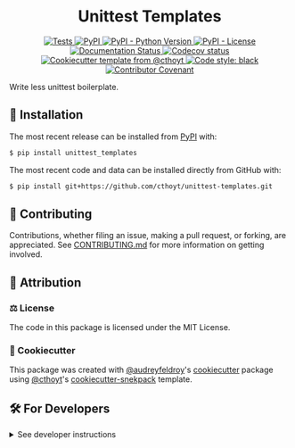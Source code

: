 <!--
<p align="center">
  <img src="https://github.com/cthoyt/unittest-templates/raw/main/docs/source/logo.png" height="150">
</p>
-->

<h1 align="center">
  Unittest Templates
</h1>

<p align="center">
    <a href="https://github.com/cthoyt/unittest-templates/actions?query=workflow%3ATests">
        <img alt="Tests" src="https://github.com/cthoyt/unittest-templates/workflows/Tests/badge.svg" />
    </a>
    <a href="https://pypi.org/project/unittest_templates">
        <img alt="PyPI" src="https://img.shields.io/pypi/v/unittest_templates" />
    </a>
    <a href="https://pypi.org/project/unittest_templates">
        <img alt="PyPI - Python Version" src="https://img.shields.io/pypi/pyversions/unittest_templates" />
    </a>
    <a href="https://github.com/cthoyt/unittest-templates/blob/main/LICENSE">
        <img alt="PyPI - License" src="https://img.shields.io/pypi/l/unittest-templates" />
    </a>
    <a href='https://unit-test-templates.readthedocs.io/en/latest/?badge=latest'>
        <img src='https://readthedocs.org/projects/unit-test-templates/badge/?version=latest' alt='Documentation Status' />
    </a>
    <a href="https://codecov.io/gh/cthoyt/unittest-templates/branch/main">
        <img src="https://codecov.io/gh/cthoyt/unittest-templates/branch/main/graph/badge.svg" alt="Codecov status" />
    </a>  
    <a href="https://github.com/cthoyt/cookiecutter-python-package">
        <img alt="Cookiecutter template from @cthoyt" src="https://img.shields.io/badge/Cookiecutter-snekpack-blue" /> 
    </a>
    <a href='https://github.com/psf/black'>
        <img src='https://img.shields.io/badge/code%20style-black-000000.svg' alt='Code style: black' />
    </a>
    <a href="https://github.com/cthoyt/unittest-templates/blob/main/.github/CODE_OF_CONDUCT.md">
        <img src="https://img.shields.io/badge/Contributor%20Covenant-2.1-4baaaa.svg" alt="Contributor Covenant"/>
    </a>
</p>

Write less unittest boilerplate.

## 🚀 Installation

The most recent release can be installed from
[PyPI](https://pypi.org/project/unittest_templates/) with:

```bash
$ pip install unittest_templates
```

The most recent code and data can be installed directly from GitHub with:

```bash
$ pip install git+https://github.com/cthoyt/unittest-templates.git
```

## 👐 Contributing

Contributions, whether filing an issue, making a pull request, or forking, are appreciated. See
[CONTRIBUTING.md](https://github.com/cthoyt/unittest-templates/blob/master/.github/CONTRIBUTING.md) for more information on getting involved.

## 👋 Attribution

### ⚖️ License

The code in this package is licensed under the MIT License.

### 🍪 Cookiecutter

This package was created with [@audreyfeldroy](https://github.com/audreyfeldroy)'s
[cookiecutter](https://github.com/cookiecutter/cookiecutter) package using [@cthoyt](https://github.com/cthoyt)'s
[cookiecutter-snekpack](https://github.com/cthoyt/cookiecutter-snekpack) template.

## 🛠️ For Developers

<details>
  <summary>See developer instructions</summary>


The final section of the README is for if you want to get involved by making a code contribution.

### Development Installation

To install in development mode, use the following:

```bash
$ git clone git+https://github.com/cthoyt/unittest-templates.git
$ cd unittest-templates
$ pip install -e .
```

### 🥼 Testing

After cloning the repository and installing `tox` with `pip install tox`, the unit tests in the `tests/` folder can be
run reproducibly with:

```shell
$ tox
```

Additionally, these tests are automatically re-run with each commit in a [GitHub Action](https://github.com/cthoyt/unittest-templates/actions?query=workflow%3ATests).

### 📖 Building the Documentation

The documentation can be built locally using the following:

```shell
$ git clone git+https://github.com/cthoyt/unittest-templates.git
$ cd unittest-templates
$ tox -e docs
$ open docs/build/html/index.html
``` 

The documentation automatically installs the package as well as the `docs`
extra specified in the [`setup.cfg`](setup.cfg). `sphinx` plugins
like `texext` can be added there. Additionally, they need to be added to the
`extensions` list in [`docs/source/conf.py`](docs/source/conf.py).

### 📦 Making a Release

After installing the package in development mode and installing
`tox` with `pip install tox`, the commands for making a new release are contained within the `finish` environment
in `tox.ini`. Run the following from the shell:

```shell
$ tox -e finish
```

This script does the following:

1. Uses [Bump2Version](https://github.com/c4urself/bump2version) to switch the version number in the `setup.cfg`,
   `src/unittest_templates/version.py`, and [`docs/source/conf.py`](docs/source/conf.py) to not have the `-dev` suffix
2. Packages the code in both a tar archive and a wheel using [`build`](https://github.com/pypa/build)
3. Uploads to PyPI using [`twine`](https://github.com/pypa/twine). Be sure to have a `.pypirc` file configured to avoid the need for manual input at this
   step
4. Push to GitHub. You'll need to make a release going with the commit where the version was bumped.
5. Bump the version to the next patch. If you made big changes and want to bump the version by minor, you can
   use `tox -e bumpversion minor` after.
</details>

